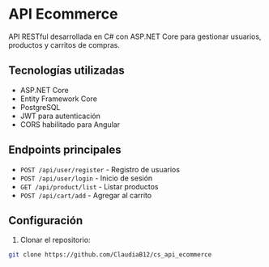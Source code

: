 # API Ecommerce

API RESTful desarrollada en C# con ASP.NET Core para gestionar usuarios, productos y carritos de compras.

## Tecnologías utilizadas

- ASP.NET Core
- Entity Framework Core
- PostgreSQL
- JWT para autenticación
- CORS habilitado para Angular

## Endpoints principales

- `POST /api/user/register` - Registro de usuarios
- `POST /api/user/login` - Inicio de sesión
- `GET /api/product/list` - Listar productos
- `POST /api/cart/add` - Agregar al carrito

## Configuración

1. Clonar el repositorio:

```bash
git clone https://github.com/ClaudiaB12/cs_api_ecommerce
